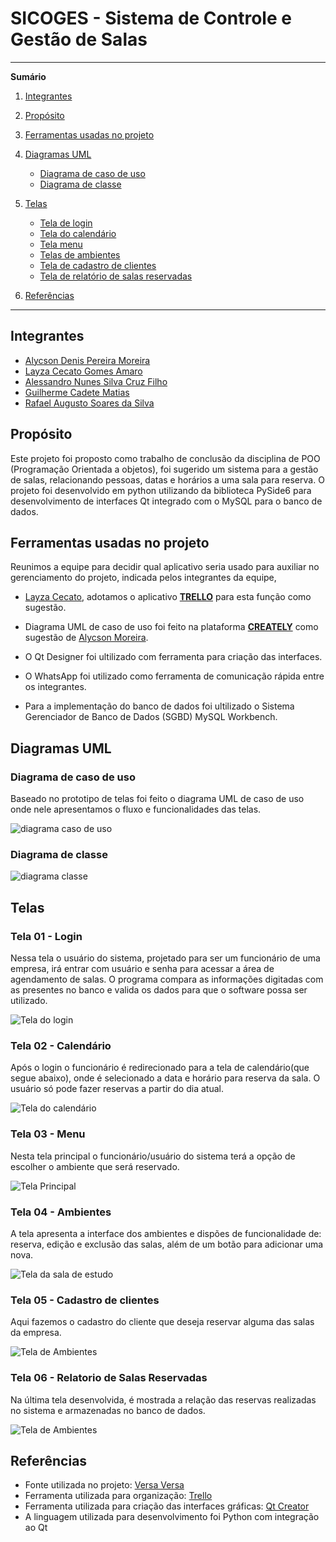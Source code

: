 # SICOGES - Sistema de Controle e Gestão de Salas

*******
**Sumário**

1. [Integrantes](#integrantes)

2. [Propósito](#proposito)

3. [Ferramentas usadas no projeto](#ferramentas)

4. [Diagramas UML](#diagramas)
    - [Diagrama de caso de uso](#casouso)
    - [Diagrama de classe](#diagclasse)
    
5. [Telas](#telas)
    - [Tela de login](#telalogin)
    - [Tela do calendário](#telacalen)
    - [Tela menu](#telamenu)
    - [Telas de ambientes](#telaambiente)
    - [Tela de cadastro de clientes](#telacliente)
    - [Tela de relatório de salas reservadas](#telarelatorio)    
    
6. [Referências](#ref)

*******
<div id='integrantes'/>

## Integrantes

* [Alycson Denis Pereira Moreira](https://github.com/Alycson-Moreira)
* [Layza Cecato Gomes Amaro](https://github.com/layzacecato-dev)
* [Alessandro Nunes Silva Cruz Filho](https://github.com/AlessandroNunes10)
* [Guilherme Cadete Matias](https://github.com/kadetete)
* [Rafael Augusto Soares da Silva](https://github.com/Rafael)

<div id='proposito'/>

## Propósito

Este projeto foi proposto como trabalho de conclusão da disciplina de POO (Programação Orientada a objetos), foi sugerido um sistema para a gestão de salas, relacionando pessoas, datas e horários a uma sala para reserva. O projeto foi desenvolvido em python utilizando da biblioteca PySide6 para desenvolvimento de interfaces Qt integrado com o MySQL para o banco de dados.

<div id='ferramentas'/>

## Ferramentas usadas no projeto
Reunimos a equipe para decidir qual aplicativo seria usado para auxiliar no gerenciamento do projeto, indicada pelos integrantes da equipe, 

* [Layza Cecato](https://github.com/layzacecato-dev), adotamos o aplicativo [**TRELLO**](https://trello.com/home) para esta função como sugestão.

* Diagrama UML de caso de uso foi feito na plataforma [**CREATELY**](https://creately.com/) como sugestão de [Alycson Moreira](https://github.com/Alycson-Moreira).

* O Qt Designer foi ultilizado com ferramenta para criação das interfaces.

* O WhatsApp foi utilizado como ferramenta de comunicação rápida entre os integrantes.

* Para a implementação do banco de dados foi ultilizado o Sistema Gerenciador de Banco de Dados (SGBD) MySQL Workbench.

<div id='diagramas'/>

## Diagramas UML

<div id='casouso'/>

### Diagrama de caso de uso
Baseado no prototipo de telas foi feito o diagrama UML de caso de uso onde nele apresentamos o fluxo e funcionalidades das telas. 

![diagrama caso de uso](img/diagrama_uml_caso_de_uso.png)

<div id='diagclasse'/>

### Diagrama de classe

![diagrama classe](img/diagramaclasse_final.png)

<div id='telas'/>

## Telas

<div id='telalogin'/>

### Tela 01 - Login
Nessa tela o usuário do sistema, projetado para ser um funcionário de uma empresa, irá entrar com usuário e senha para acessar a área de agendamento de salas. O programa compara as informações digitadas com as presentes no banco e valida os dados para que o software possa ser utilizado.

![Tela do login](img/telalogin_final.png)

<div id='telacalen'/>

### Tela 02 - Calendário
Após o login o funcionário é redirecionado para a tela de calendário(que segue abaixo), onde é selecionado a data e horário para reserva da sala. O usuário só pode fazer reservas a partir do dia atual.

![Tela do calendário](img/telacalen_final.png)

<div id='telamenu'/>

### Tela 03 - Menu
Nesta tela principal o funcionário/usuário do sistema terá a opção de escolher o ambiente que será reservado.

![Tela Principal](img/telamenu_final.png)

<div id='telaambiente'/>

### Tela 04 - Ambientes
A tela apresenta a interface dos ambientes e dispões de funcionalidade de: reserva, edição e exclusão das salas, além de um botão para adicionar uma nova.

![Tela da sala de estudo](img/telasaladeestudo_final.png)

<div id='telacliente'/>

### Tela 05 - Cadastro de clientes
Aqui fazemos o cadastro do cliente que deseja reservar alguma das salas da empresa.

![Tela de Ambientes](img/cliente_cadastro.png)

<div id='telarelatorio'/>

### Tela 06 - Relatorio de Salas Reservadas
Na última tela desenvolvida, é mostrada a relação das reservas realizadas no sistema e armazenadas no banco de dados.

![Tela de Ambientes](img/relatoriodesalas.png)

<div id='ref'/>

## Referências
* Fonte utilizada no projeto: [Versa Versa](www.dafont.com/pt/versa-versa.font)
* Ferramenta utilizada para organização: [Trello](https://trello.com/home)
* Ferramenta utilizada para criação das interfaces gráficas: [Qt Creator](https://www.qt.io/product/development-tools)
* A linguagem utilizada para desenvolvimento foi Python com integração ao Qt

